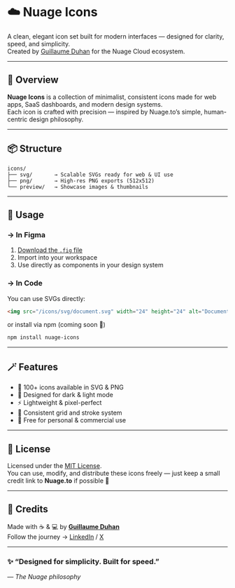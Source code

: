 # ☁️ Nuage Icons

A clean, elegant icon set built for modern interfaces — designed for clarity, speed, and simplicity.  
Created by [Guillaume Duhan](https://nuage.to) for the Nuage Cloud ecosystem.

---

## 🧩 Overview

**Nuage Icons** is a collection of minimalist, consistent icons made for web apps, SaaS dashboards, and modern design systems.  
Each icon is crafted with precision — inspired by Nuage.to’s simple, human-centric design philosophy.

---

## 📦 Structure

```
icons/
├── svg/       → Scalable SVGs ready for web & UI use
├── png/       → High-res PNG exports (512x512)
└── preview/   → Showcase images & thumbnails
```

---

## 🚀 Usage

### → In Figma
1. [Download the `.fig` file](./figma/NuageIcons.fig)
2. Import into your workspace
3. Use directly as components in your design system

### → In Code
You can use SVGs directly:

```html
<img src="/icons/svg/document.svg" width="24" height="24" alt="Document Icon" />
```

or install via npm (coming soon 👀)

```bash
npm install nuage-icons
```

---

## 🪄 Features

- 📁 100+ icons available in SVG & PNG  
- 🎨 Designed for dark & light mode  
- ⚡️ Lightweight & pixel-perfect  
- 🧠 Consistent grid and stroke system  
- 💚 Free for personal & commercial use  

---

## 🧠 License

Licensed under the [MIT License](./LICENSE).  
You can use, modify, and distribute these icons freely — just keep a small credit link to **Nuage.to** if possible 💙  

---

## 🙌 Credits

Made with ☕️ & 💻 by **[Guillaume Duhan](https://nuage.to)**  
Follow the journey → [LinkedIn](https://linkedin.com/in/guillaumeduhan) / [X](https://x.com/guillaumeduhan)

---

### ✨ “Designed for simplicity. Built for speed.”  
— *The Nuage philosophy*
